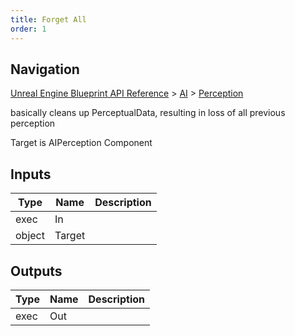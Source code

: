 ```yaml
---
title: Forget All
order: 1
---
```

## Navigation

[Unreal Engine Blueprint API Reference](https://dev.epicgames.com/documentation/en-us/unreal-engine/BlueprintAPI) > [AI](https://dev.epicgames.com/documentation/en-us/unreal-engine/BlueprintAPI/AI) > [Perception](https://dev.epicgames.com/documentation/en-us/unreal-engine/BlueprintAPI/AI/Perception)

basically cleans up PerceptualData, resulting in loss of all previous perception

Target is AIPerception Component

## Inputs

| Type | Name | Description |
| --- | --- | --- |
| exec | In |  |
| object | Target |  |

## Outputs

| Type | Name | Description |
| --- | --- | --- |
| exec | Out |  |
